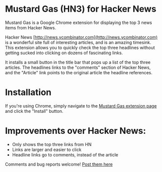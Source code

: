 Mustard Gas (HN3) for Hacker News
=================================

Mustard Gas is a Google Chrome extension for displaying the top 3 news items from Hacker News.

Hacker News [http://news.ycombinator.com](http://news.ycombinator.com) is a wonderful site full of interesting articles, and is an amazing timesink.  This extension allows you to quickly check the top three headlines without getting sucked into clicking on dozens of fascinating links.

It installs a small button in the title bar that pops up a list of the top three articles.  The headlines links to the "comments" section of Hacker News, and the "Article" link points to the original article the headline references.

Installation
============

If you're using Chrome, simply navigate to the [Mustard Gas extension page](https://chrome.google.com/extensions/detail/mbaomoafgihhkhgmkkoealeopilfdeaf) and click the "Install"  button.

Improvements over Hacker News:
==============================

* Only shows the top three links from HN
* Links are larger and easier to click
* Headline links go to comments, instead of the article

Comments and bug reports welcome!  [Post them here](http://github.com/Calamitous/MustardGas/issues)

